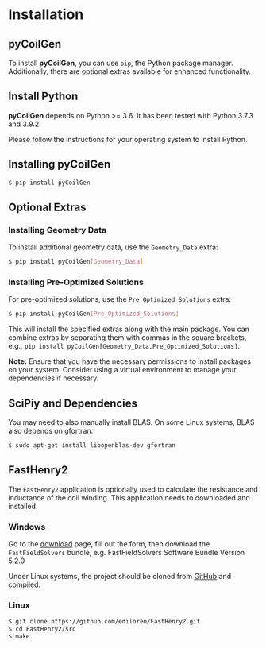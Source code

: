 # Installation
## pyCoilGen

To install **pyCoilGen**, you can use `pip`, the Python package manager. Additionally, there are optional extras available for enhanced functionality.

## Install Python

**pyCoilGen** depends on Python >= 3.6. It has been tested with Python 3.7.3 and 3.9.2.

Please follow the instructions for your operating system to install Python.

## Installing pyCoilGen

```bash
$ pip install pyCoilGen
```

## Optional Extras

### Installing Geometry Data

To install additional geometry data, use the `Geometry_Data` extra:

```bash
$ pip install pyCoilGen[Geometry_Data]
```

### Installing Pre-Optimized Solutions

For pre-optimized solutions, use the `Pre_Optimized_Solutions` extra:

```bash
$ pip install pyCoilGen[Pre_Optimized_Solutions]
```

This will install the specified extras along with the main package. You can combine extras by separating them with commas in the square brackets, e.g., `pip install pyCoilGen[Geometry_Data,Pre_Optimized_Solutions]`.


**Note:** Ensure that you have the necessary permissions to install packages on your system. Consider using a virtual environment to manage your dependencies if necessary.


## SciPiy and Dependencies

You may need to also manually install BLAS. On some Linux systems, BLAS also depends on gfortran.
```bash
$ sudo apt-get install libopenblas-dev gfortran
```

## FastHenry2
The `FastHenry2` application is optionally used to calculate the resistance and inductance of the coil winding. This application needs to downloaded and installed.

### Windows
Go to the [download](https://www.fastfieldsolvers.com/download.htm) page, fill out the form, then download the
`FastFieldSolvers` bundle, e.g. FastFieldSolvers Software Bundle Version 5.2.0

Under Linux systems, the project should be cloned from [GitHub](https://github.com/ediloren/FastHenry2) and compiled.
### Linux
```bash
$ git clone https://github.com/ediloren/FastHenry2.git
$ cd FastHenry2/src
$ make
```